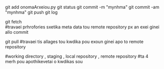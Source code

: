 git add onomaArxeiou.py
git status
git commit -m "mynhma"
git commit -am "mynhma"
git push
git log

git fetch  
#travaei prhrofories sxetika meta data tou remote repository px an exei ginei allo commit

git pull
#travaei tis allages tou kwdika pou exoun ginei apo to remote repository

#working directory , staging , local repository , remote repository
#ta 4 merh pou apothikevetai o kwdikas sou